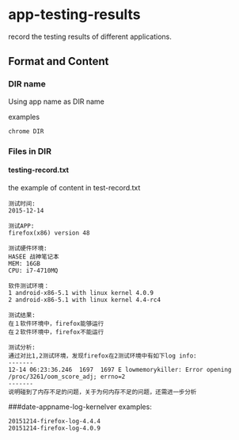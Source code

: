 # app-testing-results
record the testing results of different applications.

## Format and Content
### DIR name
Using app name as DIR name

examples
```
chrome DIR
```
### Files in DIR

#### testing-record.txt
the example of content in test-record.txt
```
测试时间:
2015-12-14

测试APP:
firefox(x86) version 48

测试硬件环境:
HASEE 战神笔记本
MEM: 16GB
CPU: i7-4710MQ

软件测试环境：
1 android-x86-5.1 with linux kernel 4.0.9
2 android-x86-5.1 with linux kernel 4.4-rc4

测试结果:
在１软件环境中，firefox能够运行
在２软件环境中，firefox不能运行

测试分析:
通过对比1,2测试环境，发现firefox在2测试环境中有如下log info:
-------
12-14 06:23:36.246  1697  1697 E lowmemorykiller: Error opening /proc/3261/oom_score_adj; errno=2
-------
说明碰到了内存不足的问题，关于为何内存不足的问题，还需进一步分析
```
###date-appname-log-kernelver
examples:
```
20151214-firefox-log-4.4.4
20151214-firefox-log-4.0.9
```
